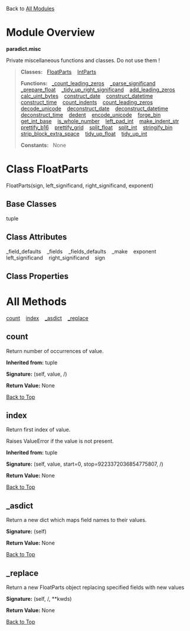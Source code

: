 Back to [All Modules](https://github.com/pyrustic/paradict/blob/master/docs/modules/README.md#readme)

# Module Overview

**paradict.misc**
 
Private miscellaneous functions and classes. Do not use them !

> **Classes:** &nbsp; [FloatParts](https://github.com/pyrustic/paradict/blob/master/docs/modules/content/paradict.misc/content/classes/FloatParts.md#class-floatparts) &nbsp;&nbsp; [IntParts](https://github.com/pyrustic/paradict/blob/master/docs/modules/content/paradict.misc/content/classes/IntParts.md#class-intparts)
>
> **Functions:** &nbsp; [\_count\_leading\_zeros](https://github.com/pyrustic/paradict/blob/master/docs/modules/content/paradict.misc/content/functions.md#_count_leading_zeros) &nbsp;&nbsp; [\_parse\_significand](https://github.com/pyrustic/paradict/blob/master/docs/modules/content/paradict.misc/content/functions.md#_parse_significand) &nbsp;&nbsp; [\_prepare\_float](https://github.com/pyrustic/paradict/blob/master/docs/modules/content/paradict.misc/content/functions.md#_prepare_float) &nbsp;&nbsp; [\_tidy\_up\_right\_significand](https://github.com/pyrustic/paradict/blob/master/docs/modules/content/paradict.misc/content/functions.md#_tidy_up_right_significand) &nbsp;&nbsp; [add\_leading\_zeros](https://github.com/pyrustic/paradict/blob/master/docs/modules/content/paradict.misc/content/functions.md#add_leading_zeros) &nbsp;&nbsp; [calc\_uint\_bytes](https://github.com/pyrustic/paradict/blob/master/docs/modules/content/paradict.misc/content/functions.md#calc_uint_bytes) &nbsp;&nbsp; [construct\_date](https://github.com/pyrustic/paradict/blob/master/docs/modules/content/paradict.misc/content/functions.md#construct_date) &nbsp;&nbsp; [construct\_datetime](https://github.com/pyrustic/paradict/blob/master/docs/modules/content/paradict.misc/content/functions.md#construct_datetime) &nbsp;&nbsp; [construct\_time](https://github.com/pyrustic/paradict/blob/master/docs/modules/content/paradict.misc/content/functions.md#construct_time) &nbsp;&nbsp; [count\_indents](https://github.com/pyrustic/paradict/blob/master/docs/modules/content/paradict.misc/content/functions.md#count_indents) &nbsp;&nbsp; [count\_leading\_zeros](https://github.com/pyrustic/paradict/blob/master/docs/modules/content/paradict.misc/content/functions.md#count_leading_zeros) &nbsp;&nbsp; [decode\_unicode](https://github.com/pyrustic/paradict/blob/master/docs/modules/content/paradict.misc/content/functions.md#decode_unicode) &nbsp;&nbsp; [deconstruct\_date](https://github.com/pyrustic/paradict/blob/master/docs/modules/content/paradict.misc/content/functions.md#deconstruct_date) &nbsp;&nbsp; [deconstruct\_datetime](https://github.com/pyrustic/paradict/blob/master/docs/modules/content/paradict.misc/content/functions.md#deconstruct_datetime) &nbsp;&nbsp; [deconstruct\_time](https://github.com/pyrustic/paradict/blob/master/docs/modules/content/paradict.misc/content/functions.md#deconstruct_time) &nbsp;&nbsp; [dedent](https://github.com/pyrustic/paradict/blob/master/docs/modules/content/paradict.misc/content/functions.md#dedent) &nbsp;&nbsp; [encode\_unicode](https://github.com/pyrustic/paradict/blob/master/docs/modules/content/paradict.misc/content/functions.md#encode_unicode) &nbsp;&nbsp; [forge\_bin](https://github.com/pyrustic/paradict/blob/master/docs/modules/content/paradict.misc/content/functions.md#forge_bin) &nbsp;&nbsp; [get\_int\_base](https://github.com/pyrustic/paradict/blob/master/docs/modules/content/paradict.misc/content/functions.md#get_int_base) &nbsp;&nbsp; [is\_whole\_number](https://github.com/pyrustic/paradict/blob/master/docs/modules/content/paradict.misc/content/functions.md#is_whole_number) &nbsp;&nbsp; [left\_pad\_int](https://github.com/pyrustic/paradict/blob/master/docs/modules/content/paradict.misc/content/functions.md#left_pad_int) &nbsp;&nbsp; [make\_indent\_str](https://github.com/pyrustic/paradict/blob/master/docs/modules/content/paradict.misc/content/functions.md#make_indent_str) &nbsp;&nbsp; [prettify\_b16](https://github.com/pyrustic/paradict/blob/master/docs/modules/content/paradict.misc/content/functions.md#prettify_b16) &nbsp;&nbsp; [prettify\_grid](https://github.com/pyrustic/paradict/blob/master/docs/modules/content/paradict.misc/content/functions.md#prettify_grid) &nbsp;&nbsp; [split\_float](https://github.com/pyrustic/paradict/blob/master/docs/modules/content/paradict.misc/content/functions.md#split_float) &nbsp;&nbsp; [split\_int](https://github.com/pyrustic/paradict/blob/master/docs/modules/content/paradict.misc/content/functions.md#split_int) &nbsp;&nbsp; [stringify\_bin](https://github.com/pyrustic/paradict/blob/master/docs/modules/content/paradict.misc/content/functions.md#stringify_bin) &nbsp;&nbsp; [strip\_block\_extra\_space](https://github.com/pyrustic/paradict/blob/master/docs/modules/content/paradict.misc/content/functions.md#strip_block_extra_space) &nbsp;&nbsp; [tidy\_up\_float](https://github.com/pyrustic/paradict/blob/master/docs/modules/content/paradict.misc/content/functions.md#tidy_up_float) &nbsp;&nbsp; [tidy\_up\_int](https://github.com/pyrustic/paradict/blob/master/docs/modules/content/paradict.misc/content/functions.md#tidy_up_int)
>
> **Constants:** &nbsp; None

# Class FloatParts
FloatParts(sign, left_significand, right_significand, exponent)

## Base Classes
tuple

## Class Attributes
\_field\_defaults &nbsp;&nbsp; \_fields &nbsp;&nbsp; \_fields\_defaults &nbsp;&nbsp; \_make &nbsp;&nbsp; exponent &nbsp;&nbsp; left\_significand &nbsp;&nbsp; right\_significand &nbsp;&nbsp; sign

## Class Properties


# All Methods
[count](#count) &nbsp;&nbsp; [index](#index) &nbsp;&nbsp; [\_asdict](#_asdict) &nbsp;&nbsp; [\_replace](#_replace)

## count
Return number of occurrences of value.

**Inherited from:** tuple

**Signature:** (self, value, /)





**Return Value:** None

[Back to Top](#module-overview)


## index
Return first index of value.

Raises ValueError if the value is not present.

**Inherited from:** tuple

**Signature:** (self, value, start=0, stop=9223372036854775807, /)





**Return Value:** None

[Back to Top](#module-overview)


## \_asdict
Return a new dict which maps field names to their values.



**Signature:** (self)





**Return Value:** None

[Back to Top](#module-overview)


## \_replace
Return a new FloatParts object replacing specified fields with new values



**Signature:** (self, /, \*\*kwds)





**Return Value:** None

[Back to Top](#module-overview)



